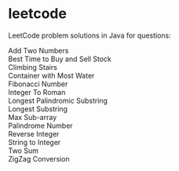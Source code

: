 # leetcode
LeetCode problem solutions in Java for questions:

Add Two Numbers<br>
Best Time to Buy and Sell Stock<br>
Climbing Stairs<br>
Container with Most Water<br>
Fibonacci Number<br>
Integer To Roman<br>
Longest Palindromic Substring<br>
Longest Substring<br>
Max Sub-array<br>
Palindrome Number<br>
Reverse Integer<br>
String to Integer<br>
Two Sum<br>
ZigZag Conversion<br>
